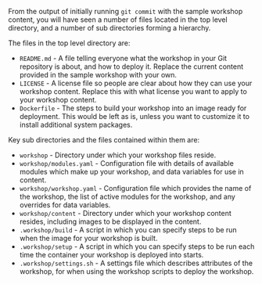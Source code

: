 From the output of initially running `git commit` with the sample workshop content, you will have seen a number of files located in the top level directory, and a number of sub directories forming a hierarchy.

The files in the top level directory are:

* `README.md` - A file telling everyone what the workshop in your Git repository is about, and how to deploy it. Replace the current content provided in the sample workshop with your own.
* `LICENSE` - A license file so people are clear about how they can use your workshop content. Replace this with what license you want to apply to your workshop content.
* `Dockerfile` - The steps to build your workshop into an image ready for deployment. This would be left as is, unless you want to customize it to install additional system packages.

Key sub directories and the files contained within them are:

* `workshop` - Directory under which your workshop files reside.
* `workshop/modules.yaml` - Configuration file with details of available modules which make up your workshop, and data variables for use in content.
* `workshop/workshop.yaml` - Configuration file which provides the name of the workshop, the list of active modules for the workshop, and any overrides for data variables.
* `workshop/content` - Directory under which your workshop content resides, including images to be displayed in the content.
* `.workshop/build` - A script in which you can specify steps to be run when the image for your workshop is built.
* `.workshop/setup` - A script in which you can specify steps to be run each time the container your workshop is deployed into starts.
* `.workshop/settings.sh` - A settings file which describes attributes of the workshop, for when using the workshop scripts to deploy the workshop.
